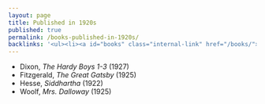 ```yaml
---
layout: page
title: Published in 1920s
published: true
permalink: /books-published-in-1920s/
backlinks: '<ul><li><a id="books" class="internal-link" href="/books/">Books</a></li></ul>'
---
```


* Dixon, _The Hardy Boys 1-3_ (1927) 
* Fitzgerald, _The Great Gatsby_ (1925) 
* Hesse, _Siddhartha_ (1922) 
* Woolf, _Mrs. Dalloway_ (1925) 
